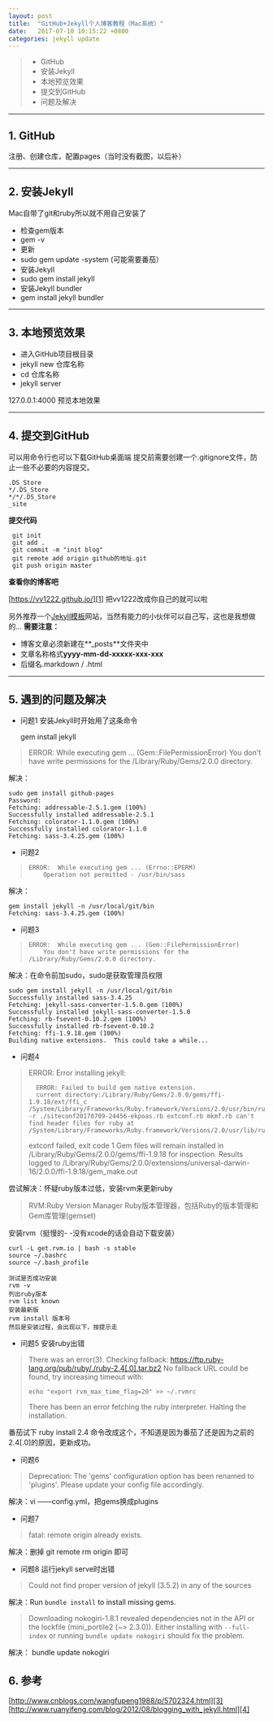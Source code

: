 ```yaml
---
layout: post
title:  "GitHub+Jekyll个人博客教程（Mac系统）"
date:   2017-07-10 10:15:22 +0800
categories: jekyll update
---
```


> * GitHub
> * 安装Jekyll
> * 本地预览效果
> * 提交到GitHub
> * 问题及解决

----------
## 1. GitHub

注册、创建仓库，配置pages（当时没有截图，以后补）

----------

## 2. 安装Jekyll
Mac自带了git和ruby所以就不用自己安装了

 - 检查gem版本
 - gem -v
 - 更新
 - sudo gem update -system (可能需要番茄）
 - 安装Jekyll
 - sudo gem install jekyll
 - 安装Jekyll bundler
 - gem install jekyll bundler

----------

## 3. 本地预览效果

 - 进入GitHub项目根目录
 - jekyll new 仓库名称
 - cd 仓库名称
 - jekyll server

 127.0.0.1:4000 预览本地效果

----------

## 4. 提交到GitHub
可以用命令行也可以下载GitHub桌面端
提交前需要创建一个.gitignore文件，防止一些不必要的内容提交。

    .DS_Store
    */.DS_Store
    */*/.DS_Store
    _site
    

**提交代码**

     git init
     git add .
     git commit -m "init blog"
     git remote add origin github的地址.git
     git push origin master
 
 
**查看你的博客吧**
 
 
[https://vv1222.github.io/][1] 把vv1222改成你自己的就可以啦

另外推荐一个[Jekyll模板][2]网站，当然有能力的小伙伴可以自己写，这也是我想做的...
**需要注意：**
 - 博客文章必须新建在**_posts**文件夹中
 - 文章名称格式**yyyy-mm-dd-xxxxx-xxx-xxx**
 - 后缀名.markdown / .html
 
----------

## 5. 遇到的问题及解决


 - 问题1 安装Jekyll时开始用了这条命令
 
     gem install jekyll

    

> ERROR:  While executing gem ... (Gem::FilePermissionError)
>         You don't have write permissions for the /Library/Ruby/Gems/2.0.0 directory.

  解决：

    sudo gem install github-pages
    Password:
    Fetching: addressable-2.5.1.gem (100%)
    Successfully installed addressable-2.5.1
    Fetching: colorator-1.1.0.gem (100%)
    Successfully installed colorator-1.1.0
    Fetching: sass-3.4.25.gem (100%)

 - 问题2

>     ERROR:  While executing gem ... (Errno::EPERM)
>         Operation not permitted - /usr/bin/sass

  解决：

    gem install jekyll -n /usr/local/git/bin
    Fetching: sass-3.4.25.gem (100%)

 - 问题3

>     ERROR:  While executing gem ... (Gem::FilePermissionError)
>         You don't have write permissions for the /Library/Ruby/Gems/2.0.0 directory.

  解决：在命令前加sudo，sudo是获取管理员权限

    sudo gem install jekyll -n /usr/local/git/bin
    Successfully installed sass-3.4.25
    Fetching: jekyll-sass-converter-1.5.0.gem (100%)
    Successfully installed jekyll-sass-converter-1.5.0
    Fetching: rb-fsevent-0.10.2.gem (100%)
    Successfully installed rb-fsevent-0.10.2
    Fetching: ffi-1.9.18.gem (100%)
    Building native extensions.  This could take a while...
    
 - 问题4

>  ERROR:  Error installing jekyll:
>     	
>       ERROR: Failed to build gem native extension.
>       current directory:/Library/Ruby/Gems/2.0.0/gems/ffi-1.9.18/ext/ffi_c
>     /System/Library/Frameworks/Ruby.framework/Versions/2.0/usr/bin/ruby -r ./siteconf20170709-24456-ekpoas.rb extconf.rb mkmf.rb can't find header files for ruby at /System/Library/Frameworks/Ruby.framework/Versions/2.0/usr/lib/ruby/include/ruby.h
> extconf failed, exit code 1
> Gem files will remain installed in
> /Library/Ruby/Gems/2.0.0/gems/ffi-1.9.18 for inspection. Results
> logged to
> /Library/Ruby/Gems/2.0.0/extensions/universal-darwin-16/2.0.0/ffi-1.9.18/gem_make.out

尝试解决：怀疑ruby版本过低，安装rvm来更新ruby

> RVM:Ruby Version Manager
Ruby版本管理器，包括Ruby的版本管理和Gem库管理(gemset)

安装rvm（挺慢的- -没有xcode的话会自动下载安装）

    curl -L get.rvm.io | bash -s stable
    source ~/.bashrc
    source ~/.bash_profile

    测试是否成功安装
    rvm -v 
    列出ruby版本
    rvm list known  
    安装最新版
    rvm install 版本号
    然后是安装过程，会出现以下，按提示走

 - 问题5 安装ruby出错

> There was an error(3). Checking fallback:
> https://ftp.ruby-lang.org/pub/ruby/./ruby-2.4[.0].tar.bz2 No fallback
> URL could be found, try increasing timeout with:
> 
>     echo "export rvm_max_time_flag=20" >> ~/.rvmrc
> 
> There has been an error fetching the ruby interpreter. Halting the
> installation.

番茄试下 ruby install 2.4  命令改成这个，不知道是因为番茄了还是因为之前的2.4[.0]的原因，更新成功。

 - 问题6

>   Deprecation: The 'gems' configuration option has been renamed to
> 'plugins'. Please update your config file accordingly.

解决：vi ——config.yml，把gems换成plugins

 

 - 问题7

>  fatal: remote origin already exists.

解决：删掉 git remote rm origin 即可

 - 问题8 运行jekyll serve时出错

> Could not find proper version of jekyll (3.5.2) in any of the sources

解决：Run `bundle install` to install missing gems.

> Downloading nokogiri-1.8.1 revealed dependencies not in the API or the
> lockfile (mini_portile2 (~> 2.3.0)). Either installing with
> `--full-index` or running `bundle update nokogiri` should fix the
> problem.

解决： bundle update nokogiri

## 6. 参考
[http://www.cnblogs.com/wangfupeng1988/p/5702324.html][3]
[http://www.ruanyifeng.com/blog/2012/08/blogging_with_jekyll.html][4]

 [1]: https://vv1222.github.io/
  [2]: http://jekyllthemes.org/
  [3]: http://www.cnblogs.com/wangfupeng1988/p/5702324.html
  [4]: http://www.ruanyifeng.com/blog/2012/08/blogging_with_jekyll.html

 



